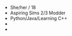 - She/her / 18
- Aspiring Sims 2/3 Modder
- Python/Java/Learning C++
- 
- 

<!---
luujulien/luujulien is a ✨ special ✨ repository because its `README.md` (this file) appears on your GitHub profile.
You can click the Preview link to take a look at your changes.
--->
